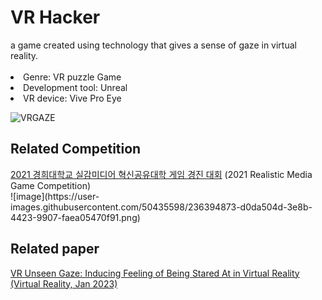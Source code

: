 <h1>VR Hacker </h1>
a game created using technology that gives a sense of gaze in virtual reality.</li>
<br><br>
<li>Genre: VR puzzle Game</li>
<li>Development tool: Unreal </li> 
<li>VR device: Vive Pro Eye</li>

![VRGAZE](https://user-images.githubusercontent.com/50435598/236396466-e5022582-00bb-4b24-8372-dc7dc237a90c.png)



<h2>Related Competition </h2>
<a href = "https://www.youtube.com/watch?v=79LV9N-yP1c">2021 경희대학교 실감미디어 혁신공유대학 게임 경진 대회</a> (2021 Realistic Media Game Competition)
<br>![image](https://user-images.githubusercontent.com/50435598/236394873-d0da504d-3e8b-4423-9907-faea05470f91.png)

<h2>Related paper</h2>
<a href=https://link.springer.com/article/10.1007/s10055-023-00751-w> VR Unseen Gaze: Inducing Feeling of Being Stared At in Virtual Reality (Virtual Reality, Jan 2023)</a>





